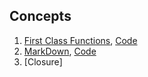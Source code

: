## Concepts

1. [First Class Functions](first_class_function.md), [Code](first_class_function.ipynb)
1. [MarkDown](MarkDown.md), [Code](MarkDown.ipynb)
2. [Closure]
   
